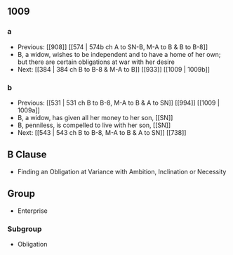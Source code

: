 ## 1009
### a
- Previous: [[908]] [[574 | 574b ch A to SN-B, M-A to B &amp; B to B-8]] 
- B, a widow, wishes to be independent and to have a home of her own; but there are certain obligations at war with her desire
- Next: [[384 | 384 ch B to B-8 &amp; M-A to B]] [[933]] [[1009 | 1009b]] 

### b
- Previous: [[531 | 531 ch B to B-8, M-A to B &amp; A to SN]] [[994]] [[1009 | 1009a]] 
- B, a widow, has given all her money to her son, [[SN]]
- B, penniless, is compelled to live with her son, [[SN]]
- Next: [[543 | 543 ch B to B-8, M-A to B &amp; A to SN]] [[738]] 

## B Clause
- Finding an Obligation at Variance with Ambition, Inclination or Necessity

## Group
- Enterprise

### Subgroup
- Obligation

